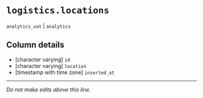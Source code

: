 # `logistics.locations`
`analytics_uat` | `analytics`

## Column details
* [character varying] `id`
* [character varying] `location`
* [timestamp with time zone] `inserted_at`

-------------------------------------------------------------------------------
*Do not make edits above this line.*
